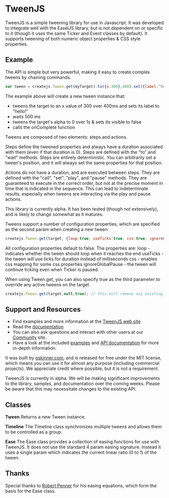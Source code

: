 # TweenJS

TweenJS is a simple tweening library for use in Javascript. It was developed to integrate well with the EaselJS library,
but is not dependent on or specific to it (though it uses the same Ticker and Event classes by default). It supports
tweening of both numeric object properties & CSS style properties.

## Example
The API is simple but very powerful, making it easy to create complex tweens by chaining commands.

```javascript
var tween = createjs.Tween.get(myTarget).to({x:300},400).set({label:"hello!"}).wait(500).to({alpha:0,visible:false},1000).call(onComplete);
```

The example above will create a new tween instance that:

* tweens the target to an x value of 300 over 400ms and sets its label to "hello!"
* waits 500 ms
* tweens the target's alpha to 0 over 1s & sets its visible to false
* calls the onComplete function

Tweens are composed of two elements: steps and actions.

Steps define the tweened properties and always have a duration associated with them (even if that duration is 0). Steps
are defined with the "to" and "wait" methods. Steps are entirely deterministic. You can arbitrarily set a tween's
position, and it will always set the same properties for that position.

Actions do not have a duration, and are executed between steps. They are defined with the "call", "set", "play", and
"pause" methods. They are guaranteed to execute in the correct order, but not at the precise moment in time that is
indicated in the sequence. This can lead to indeterminate results, especially when tweens are interacting via the play
and pause actions.

This library is currently alpha. It has been tested (though not extensively), and is likely to change somewhat as it matures.

Tweens support a number of configuration properties, which are specified as the second param when creating a new tween:

```javascript
createjs.Tween.get(target, {loop:true, useTicks:true, css:true, ignoreGlobalPause:true}).to(etc...);
```

All configuration properties default to false. The properties are:
loop - indicates whether the tween should loop when it reaches the end
useTicks - the tween will use ticks for duration instead of milliseconds
css - enables css mapping for some css properties
ignoreGlobalPause - the tween will continue ticking even when Ticker is paused.

When using Tween.get, you can also specify true as the third parameter to override any active tweens on the target.

```javascript
createjs.Tween.get(target,null,true); // this will remove any existing tweens on the target.
```

## Support and Resources
* Find examples and more information at the [TweenJS web site](http://tweenjs.com/)
* Read the [documentation](http://createjs.com/Docs/TweenJS/)
* You can also ask questions and interact with other users at our [Community](http://community.createjs.com) site.
* Have a look at the included [examples](https://github.com/CreateJS/TweenJS/tree/master/examples) and [API documentation](http://createjs.com/Docs/TweenJS/) for more in-depth information.

It was built by [gskinner.com](http://www.gskinner.com), and is released for free under the MIT license, which means you can use it for almost any purpose (including commercial projects). We appreciate credit where possible, but it is not a requirement.

TweenJS is currently in alpha. We will be making significant improvements to the library, samples, and documentation over the coming weeks. Please be aware that this may necessitate changes to the existing API.

## Classes

**Tween**
Returns a new Tween instance.

**Timeline**
The Timeline class synchronizes multiple tweens and allows them to be controlled as a group.

**Ease**
The Ease class provides a collection of easing functions for use with TweenJS. It does not use the standard 4 param easing signature. Instead it uses a single param which indicates the current linear ratio (0 to 1) of the tween.

## Thanks
Special thanks to [Robert Penner](http://flashblog.robertpenner.com/) for his easing equations, which form the basis for the Ease class.
